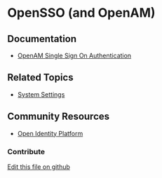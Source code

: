 # OpenSSO (and OpenAM)

## Documentation

* [OpenAM Single Sign On Authentication](https://portal.liferay.dev/docs/7-2/deploy/-/knowledge_base/d/opensso-single-sign-on-authentication)

## Related Topics

* [System Settings](https://portal.liferay.dev/docs/7-2/user/-/knowledge_base/u/system-settings)

## Community Resources

* [Open Identity Platform](https://www.openidentityplatform.org/openam)

### Contribute

[Edit this file on github](https://github.com/olafk/controlpanel-documentation-docs/blob/master/md/72en/com_liferay_configuration_admin_web_portlet_SystemSettingsPortlet/com.liferay.portal.security.sso.opensso.configuration.OpenSSOConfiguration.md)
